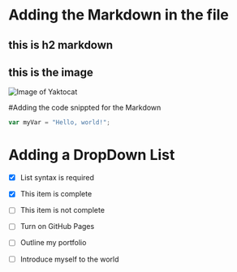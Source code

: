 # Adding the Markdown in the file 
## this is h2 markdown 

## this is the image 
![Image of Yaktocat](https://octodex.github.com/images/yaktocat.png)

#Adding the code snippted for the Markdown
``` javascript
var myVar = "Hello, world!";
```

# Adding a DropDown List
- [x] List syntax is required
- [x] This item is complete
- [ ] This item is not complete

- [ ] Turn on GitHub Pages
- [ ] Outline my portfolio
- [ ] Introduce myself to the world
